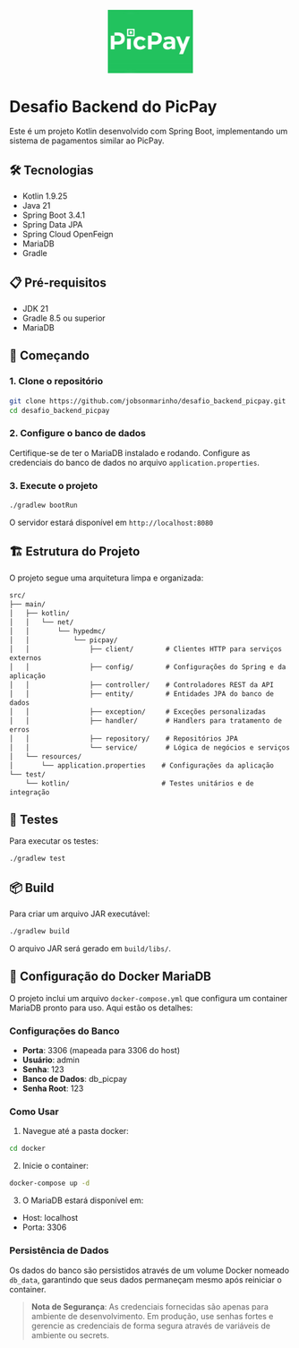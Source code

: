 <p align="center" width="100%">
    <img width="30%" src="images/picpay.jpg"> 
</p>

# Desafio Backend do PicPay

Este é um projeto Kotlin desenvolvido com Spring Boot, implementando um sistema de pagamentos similar ao PicPay.

## 🛠 Tecnologias

- Kotlin 1.9.25
- Java 21
- Spring Boot 3.4.1
- Spring Data JPA
- Spring Cloud OpenFeign
- MariaDB
- Gradle

## 📋 Pré-requisitos

- JDK 21
- Gradle 8.5 ou superior
- MariaDB

## 🚀 Começando

### 1. Clone o repositório
```bash
git clone https://github.com/jobsonmarinho/desafio_backend_picpay.git
cd desafio_backend_picpay
```

### 2. Configure o banco de dados
Certifique-se de ter o MariaDB instalado e rodando.
Configure as credenciais do banco de dados no arquivo `application.properties`.

### 3. Execute o projeto
```bash
./gradlew bootRun
```

O servidor estará disponível em `http://localhost:8080`

## 🏗 Estrutura do Projeto

O projeto segue uma arquitetura limpa e organizada:

```
src/
├── main/
│   ├── kotlin/
│   │   └── net/
│   │       └── hypedmc/
│   │           └── picpay/
│   │               ├── client/        # Clientes HTTP para serviços externos
│   │               ├── config/        # Configurações do Spring e da aplicação
│   │               ├── controller/    # Controladores REST da API
│   │               ├── entity/        # Entidades JPA do banco de dados
│   │               ├── exception/     # Exceções personalizadas
│   │               ├── handler/       # Handlers para tratamento de erros
│   │               ├── repository/    # Repositórios JPA
│   │               └── service/       # Lógica de negócios e serviços
│   └── resources/
│       └── application.properties    # Configurações da aplicação
└── test/
    └── kotlin/                       # Testes unitários e de integração
```

## 🧪 Testes

Para executar os testes:

```bash
./gradlew test
```

## 📦 Build

Para criar um arquivo JAR executável:

```bash
./gradlew build
```

O arquivo JAR será gerado em `build/libs/`.

## 🐋 Configuração do Docker MariaDB

O projeto inclui um arquivo `docker-compose.yml` que configura um container MariaDB pronto para uso. Aqui estão os detalhes:

### Configurações do Banco
- **Porta**: 3306 (mapeada para 3306 do host)
- **Usuário**: admin
- **Senha**: 123
- **Banco de Dados**: db_picpay
- **Senha Root**: 123

### Como Usar

1. Navegue até a pasta docker:
```bash
cd docker
```

2. Inicie o container:
```bash
docker-compose up -d
```

3. O MariaDB estará disponível em:
- Host: localhost
- Porta: 3306

### Persistência de Dados
Os dados do banco são persistidos através de um volume Docker nomeado `db_data`, garantindo que seus dados permaneçam mesmo após reiniciar o container.

> **Nota de Segurança**: As credenciais fornecidas são apenas para ambiente de desenvolvimento. Em produção, use senhas fortes e gerencie as credenciais de forma segura através de variáveis de ambiente ou secrets.
